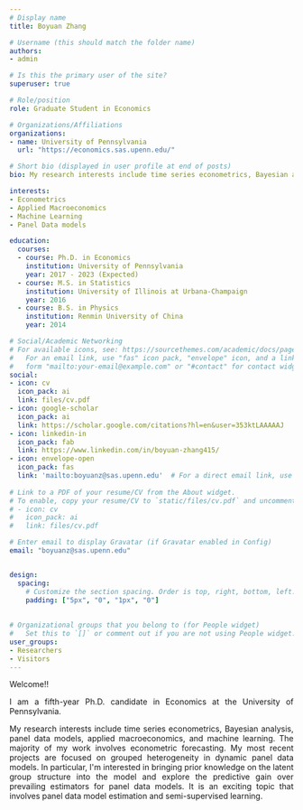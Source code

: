 ```yaml
---
# Display name
title: Boyuan Zhang

# Username (this should match the folder name)
authors:
- admin

# Is this the primary user of the site?
superuser: true

# Role/position
role: Graduate Student in Economics

# Organizations/Affiliations
organizations:
- name: University of Pennsylvania
  url: "https://economics.sas.upenn.edu/"

# Short bio (displayed in user profile at end of posts)
bio: My research interests include time series econometrics, Bayesian analysis, panel data model, applied macroeconomics, and machine learning.

interests:
- Econometrics
- Applied Macroeconomics
- Machine Learning
- Panel Data models

education:
  courses:
  - course: Ph.D. in Economics
    institution: University of Pennsylvania
    year: 2017 - 2023 (Expected)
  - course: M.S. in Statistics
    institution: University of Illinois at Urbana-Champaign
    year: 2016
  - course: B.S. in Physics
    institution: Renmin University of China
    year: 2014

# Social/Academic Networking
# For available icons, see: https://sourcethemes.com/academic/docs/page-builder/#icons
#   For an email link, use "fas" icon pack, "envelope" icon, and a link in the
#   form "mailto:your-email@example.com" or "#contact" for contact widget.
social:
- icon: cv
  icon_pack: ai
  link: files/cv.pdf
- icon: google-scholar
  icon_pack: ai
  link: https://scholar.google.com/citations?hl=en&user=353ktLAAAAAJ
- icon: linkedin-in
  icon_pack: fab
  link: https://www.linkedin.com/in/boyuan-zhang415/
- icon: envelope-open
  icon_pack: fas
  link: 'mailto:boyuanz@sas.upenn.edu'  # For a direct email link, use "mailto:test@example.org".
  
# Link to a PDF of your resume/CV from the About widget.
# To enable, copy your resume/CV to `static/files/cv.pdf` and uncomment the lines below.
# - icon: cv
#   icon_pack: ai
#   link: files/cv.pdf

# Enter email to display Gravatar (if Gravatar enabled in Config)
email: "boyuanz@sas.upenn.edu"


design:
  spacing:
    # Customize the section spacing. Order is top, right, bottom, left.
    padding: ["5px", "0", "1px", "0"]
    
    
# Organizational groups that you belong to (for People widget)
#   Set this to `[]` or comment out if you are not using People widget.
user_groups:
- Researchers
- Visitors
---
```


<DIV align="justify">
  
Welcome!!

I am a fifth-year Ph.D. candidate in Economics at the University of Pennsylvania. 

My research interests include time series econometrics, Bayesian analysis, panel data models, applied macroeconomics, and machine learning. The majority of my work involves econometric forecasting. My most recent projects are focused on grouped heterogeneity in dynamic panel data models. In particular, I'm interested in bringing prior knowledge on the latent group structure into the model and explore the predictive gain over prevailing estimators for panel data models. It is an exciting topic that involves panel data model estimation and semi-supervised learning.

</DIV>
